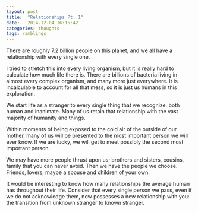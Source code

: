 ```yaml
---
layout: post
title:  "Relationships Pt. 1"
date:   2014-12-04 16:15:42
categories: thoughts
tags: ramblings
---
```


There are roughly 7.2 billion people on this planet, and we all have a relationship with every single one.

I tried to stretch this into every living organism, but it is really hard to calculate how much life there is.
There are billions of bacteria living in almost every complex organism, and many more just everywhere.  It is
incalculable to account for all that mess, so it is just us humans in this exploration.

We start life as a stranger to every single thing that we recognize, both human and inanimate. Many of us retain that relationship with 
the vast majority of humanity and things.

Within moments of being exposed to the cold air of the outside of our mother, many of us will be presented to the most important
person we will ever know. If we are lucky, we will get to meet possibly the second most important person.

We may have more people thrust upon us; brothers and sisters, cousins, family that you can never avoid. Then we have the people
we choose. Friends, lovers, maybe a spouse and children of your own. 

It would be interesting to know how many relationships the average human has throughout their life. Consider that every single person
we pass, even if we do not acknowledge them, now possesses a new relationship with you: the transition from unknown stranger to known stranger.

